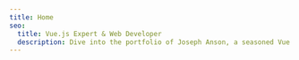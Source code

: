 ```yaml
---
title: Home
seo:
  title: Vue.js Expert & Web Developer
  description: Dive into the portfolio of Joseph Anson, a seasoned Vue.js developer with over 8 years of experience in creating cutting-edge web applications. Discover his passion for code and design.
---
```

